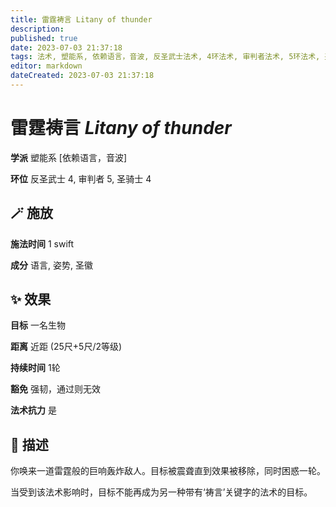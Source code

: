 ```yaml
---
title: 雷霆祷言 Litany of thunder
description: 
published: true
date: 2023-07-03 21:37:18
tags: 法术, 塑能系, 依赖语言，音波, 反圣武士法术, 4环法术, 审判者法术, 5环法术, 圣骑士法术
editor: markdown
dateCreated: 2023-07-03 21:37:18
---
```


# **雷霆祷言** *Litany of thunder*

**学派** 塑能系 \[依赖语言，音波\] 

**环位** 反圣武士 4, 审判者 5, 圣骑士 4

## 🪄 施放

**施法时间** 1 swift

**成分** 语言, 姿势, 圣徽

## ✨ 效果 

**目标** 一名生物 

**距离** 近距 (25尺+5尺/2等级)  

**持续时间** 1轮 

**豁免** 强韧，通过则无效

**法术抗力** 是

## 📖 描述

你唤来一道雷霆般的巨响轰炸敌人。目标被震聋直到效果被移除，同时困惑一轮。

当受到该法术影响时，目标不能再成为另一种带有‘祷言’关键字的法术的目标。
    